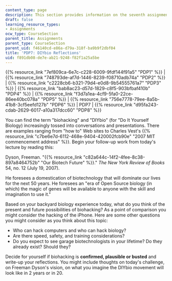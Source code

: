 ```yaml
---
content_type: page
description: This section provides information on the seventh assignment of the course.
draft: false
learning_resource_types:
- Assignments
ocw_type: CourseSection
parent_title: Assignments
parent_type: CourseSection
parent_uid: f46140cd-e86a-d79a-318f-ba9b9f2dbf04
title: 'PDP7: DIYbio Reflections'
uid: f891db08-de7e-ab21-9248-f82f1a25a5be
---
```

{{% resource_link "7ef809ca-6e7c-c228-6009-9fdf144f91a5" "PDP1" %}} | {{% resource_link "748793de-af7d-1446-8239-f08710adb74a" "PDP2" %}} | {{% resource_link "c2228cb6-b321-79d4-e0d8-9b54555761a7" "PDP3" %}} | {{% resource_link "bab8ac23-d57d-1829-c8f5-903bfbaf410b" "PDP4" %}} | {{% resource_link "f3d7a1ea-4cf9-5fa0-22ce-86ee40bc078a" "PDP5" %}} | {{% resource_link "756e7778-79ee-8a5b-41b8-3cf5eefd127b" "PDP6" %}} | PDP7 | {{% resource_link "d95fa243-cdab-2629-6017-a10a317dcc60" "PDP8" %}}

You can find the term "biohacking" and "DIYbio" (for "Do It Yourself Biology) increasingly tossed into conversations and presentations. There are examples ranging from "how to" Web sites to Charles Vest's {{% resource_link "c7be6e7d-6112-468e-9404-420002fcb90e" "2007 MIT commencement address" %}}. Begin your follow-up work from today's lecture by reading this:

Dyson, Freeman. "{{% resource_link "c82a644c-14f2-4fee-8c38-897a8464752b" "Our Biotech Future" %}}." *The New York Review of Books* 54, no. 12 (July 19, 2007).

He foresees a domestication of biotechnology that will dominate our lives for the next 50 years. He foresees an "era of Open Source biology (in which) the magic of genes will be available to anyone with the skill and imagination to use it."

Based on your backyard biology experience today, what do you think of the present and future possibilities of biohacking? As a point of comparison you might consider the hacking of the iPhone. Here are some other questions you might consider as you think about this topic:

- Who can hack computers and who can hack biology?
- Are there speed, safety, and training considerations?
- Do you expect to see garage biotechnologists in your lifetime? Do they already exist? Should they?

Decide for yourself if biohacking is **confirmed, plausible or busted** and write-up your reflections. You might include thoughts on today's challenge, on Freeman Dyson's vision, on what you imagine the DIYbio movement will look like in 2 years or in 20.